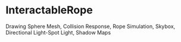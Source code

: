 # InteractableRope
Drawing Sphere Mesh, Collision Response, Rope Simulation, Skybox, Directional Light-Spot Light, Shadow Maps
